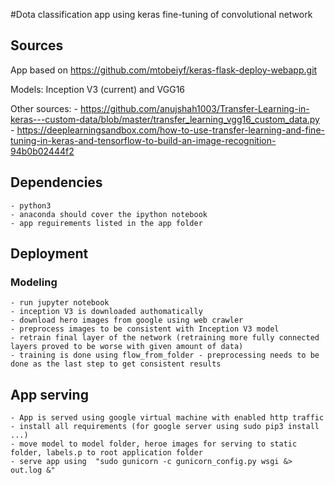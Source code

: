 #Dota classification app using keras fine-tuning of convolutional network


## Sources
App based on https://github.com/mtobeiyf/keras-flask-deploy-webapp.git

Models: Inception V3 (current) and VGG16

Other sources: 
    - https://github.com/anujshah1003/Transfer-Learning-in-keras---custom-data/blob/master/transfer_learning_vgg16_custom_data.py
    - https://deeplearningsandbox.com/how-to-use-transfer-learning-and-fine-tuning-in-keras-and-tensorflow-to-build-an-image-recognition-94b0b02444f2
    
## Dependencies
    - python3
    - anaconda should cover the ipython notebook
    - app reguirements listed in the app folder
    
## Deployment

### Modeling
    - run jupyter notebook
    - inception V3 is downloaded authomatically 
    - download hero images from google using web crawler
    - preprocess images to be consistent with Inception V3 model
    - retrain final layer of the network (retraining more fully connected layers proved to be worse with given amount of data)
    - training is done using flow_from_folder - preprocessing needs to be done as the last step to get consistent results
    
## App serving
    - App is served using google virtual machine with enabled http traffic
    - install all requirements (for google server using sudo pip3 install ...)
    - move model to model folder, heroe images for serving to static folder, labels.p to root application folder
    - serve app using  "sudo gunicorn -c gunicorn_config.py wsgi &> out.log &"
